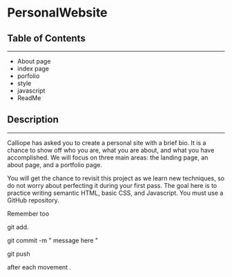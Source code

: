 # PersonalWebsite

## Table of Contents
---
* About page
* index page 
* porfolio 
* style 
* javascript
* ReadMe 
## Description 
---
Calliope has asked you to create a personal site with a brief bio. It is a chance to show off who you are, what you are about, and what you have accomplished. We will focus on three main areas: the landing page, an about page, and a portfolio page.

You will get the chance to revisit this project as we learn new techniques, so do not worry about perfecting it during your first pass. The goal here is to practice writing semantic HTML, basic CSS, and Javascript. You must use a GitHub repository.



Remember too

git add.

git commit -m " message here "

git push 

after each movement .